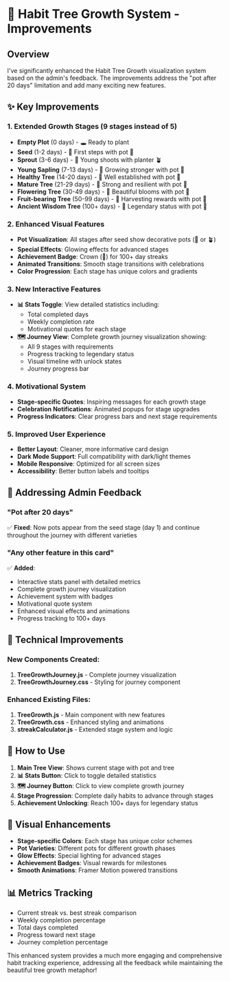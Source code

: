 # 🌳 Habit Tree Growth System - Improvements

## Overview
I've significantly enhanced the Habit Tree Growth visualization system based on the admin's feedback. The improvements address the "pot after 20 days" limitation and add many exciting new features.

## ✨ Key Improvements

### 1. **Extended Growth Stages (9 stages instead of 5)**
- **Empty Plot** (0 days) - 🕳️ Ready to plant
- **Seed** (1-2 days) - 🌱 First steps with pot 🏺
- **Sprout** (3-6 days) - 🌿 Young shoots with planter 🪴
- **Young Sapling** (7-13 days) - 🌲 Growing stronger with pot 🏺
- **Healthy Tree** (14-20 days) - 🌳 Well established with pot 🏺
- **Mature Tree** (21-29 days) - 🌲 Strong and resilient with pot 🏺
- **Flowering Tree** (30-49 days) - 🌸 Beautiful blooms with pot 🏺
- **Fruit-bearing Tree** (50-99 days) - 🌺 Harvesting rewards with pot 🏺
- **Ancient Wisdom Tree** (100+ days) - 🌳 Legendary status with pot 🏺

### 2. **Enhanced Visual Features**
- **Pot Visualization**: All stages after seed show decorative pots (🏺 or 🪴)
- **Special Effects**: Glowing effects for advanced stages
- **Achievement Badge**: Crown (👑) for 100+ day streaks
- **Animated Transitions**: Smooth stage transitions with celebrations
- **Color Progression**: Each stage has unique colors and gradients

### 3. **New Interactive Features**
- **📊 Stats Toggle**: View detailed statistics including:
  - Total completed days
  - Weekly completion rate
  - Motivational quotes for each stage
- **🗺️ Journey View**: Complete growth journey visualization showing:
  - All 9 stages with requirements
  - Progress tracking to legendary status
  - Visual timeline with unlock states
  - Journey progress bar

### 4. **Motivational System**
- **Stage-specific Quotes**: Inspiring messages for each growth stage
- **Celebration Notifications**: Animated popups for stage upgrades
- **Progress Indicators**: Clear progress bars and next stage requirements

### 5. **Improved User Experience**
- **Better Layout**: Cleaner, more informative card design
- **Dark Mode Support**: Full compatibility with dark/light themes
- **Mobile Responsive**: Optimized for all screen sizes
- **Accessibility**: Better button labels and tooltips

## 🎯 Addressing Admin Feedback

### "Pot after 20 days"
✅ **Fixed**: Now pots appear from the seed stage (day 1) and continue throughout the journey with different varieties

### "Any other feature in this card"
✅ **Added**:
- Interactive stats panel with detailed metrics
- Complete growth journey visualization
- Achievement system with badges
- Motivational quote system
- Enhanced visual effects and animations
- Progress tracking to 100+ days

## 🚀 Technical Improvements

### New Components Created:
1. **TreeGrowthJourney.js** - Complete journey visualization
2. **TreeGrowthJourney.css** - Styling for journey component

### Enhanced Existing Files:
1. **TreeGrowth.js** - Main component with new features
2. **TreeGrowth.css** - Enhanced styling and animations
3. **streakCalculator.js** - Extended stage system and logic

## 📱 How to Use

1. **Main Tree View**: Shows current stage with pot and tree
2. **📊 Stats Button**: Click to toggle detailed statistics
3. **🗺️ Journey Button**: Click to view complete growth journey
4. **Stage Progression**: Complete daily habits to advance through stages
5. **Achievement Unlocking**: Reach 100+ days for legendary status

## 🎨 Visual Enhancements

- **Stage-specific Colors**: Each stage has unique color schemes
- **Pot Varieties**: Different pots for different growth phases
- **Glow Effects**: Special lighting for advanced stages
- **Achievement Badges**: Visual rewards for milestones
- **Smooth Animations**: Framer Motion powered transitions

## 📊 Metrics Tracking

- Current streak vs. best streak comparison
- Weekly completion percentage
- Total days completed
- Progress toward next stage
- Journey completion percentage

This enhanced system provides a much more engaging and comprehensive habit tracking experience, addressing all the feedback while maintaining the beautiful tree growth metaphor!